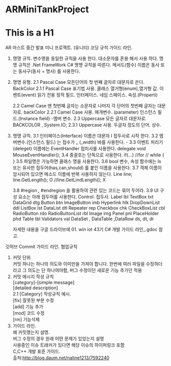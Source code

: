 ﻿# ARMiniTankProject

# This is a H1
AR 마스트 중간 발표 미니 프로젝트. (유니티)
코딩 규칙 가이드 라인.
1. 명명 규칙. 
	변수명을 동일한 규칙을 사용 한다.
	대소문자를 혼용 해서 사용 하다.
	명명 규칙은 .Net FrameWork C# 명명 규칙을 따른다.
	메서드(함수) 이름은 동사 또는 동사구(동사 + 명사) 를 사용한다.
	
2. 명명 유형.
	2.1 Pascal Case
		모든단어의 첫 번쨰 글자르 대문자로 쓴다.
		<ex> BackColor
		2.1.1 Pascal Case 표기법 사용.
			클래스
			열거형(enum),열거형 값.
			이벤트(event)
			읽기 전용 정적 필드.
			인터페이스.
			네임 스페이스.
			속성.(Properti)
		
	2.2 Camel Case
		맨 첫번째 글자는 소문자로 나머지 각 단어의 첫번째 글자는 대문자로.
		<ex> backColor
		2.2.1 Camel Case 사용.
			매개변수. (parameter)
			인스턴스 필드.(Instance field) -멤버 변수.
	2.3 Uppercase
		모든 글자르 대문자로.
		<ex> BACKCOLOR , System.IO;
		2.3.1 Uppercase 사용.
			두글자 정도의 단어.
			상수.
			
3. 명명 규칙.
	3.1 인터페이스(Interface) 이름은 대문자 I 접두사로 시작 한다.
	3.2 멤버변수.(인스턴스 필드) 는 접수가 _ (_width) 바를 사용한다. - 
	3.3 이벤트 처리기(deleget) 이름에는 EventHandler 접미사를 사용한다.
		<ex> delegate void MouseEventHandler();
	3.4 중괄호는 단독으로 사용한다.
		if(...) //for // while
		{
		}
	3.5 파일명은 가능하면 클래스 명을 사용한다.
	3.6 bool 변수, 속성 함수에는 Is 또는 유사한 접두어(has,can,should) 를 붙인 이름을 사용한다.
	3.7 객체 이름이 암시되어 있으면 메소드 이름에 반복 사용하지 않는다.
		Line line; line.GetLength(); O //line.GetLindLength(); X
		
	3.8 #region , #endregion 을 활용하여 관련 있는 코드는 묶어 두어라.
	3.9 UI 구성 요소는 아래 접두어를 사용한다.	
		Control.		접두사.
		Label			lbl
		TextBox			txt
		DataGrid		dtg
		Button			btn
		ImageButton		imb
		Hyperlink		hlk	
		DropDownList	ddl
		ListBox			lst
		DataList		dtl	
		Repeater		rep
		Checkbox		chk
		CheckBoxList	cbl
		RadioButton		rdo
		RadioButtonList	rbl
		Image			img
		Panel			pnl
		PlaceHolder		phd
		Table			tbl
		Validators		val
		DataSet , DataTable ,DataRow	ds, dt, dr
		
	자세한 내용을 구글 드라이브에 01. win iot 43기 C# 개발 가이드 라인_.gdoc 참고.
	

깃허브 Commit 가이드 라인.
협업규칙		
1. 커밋 단위		
	커밋 하나는 하나의 의도와 이미만을 가져야 합니다. 
	한번에 여러 파일을 수정하더라고 그 의도는 단 하나여야함, 
	버그 수정이던 새로운 기능 추가던 적용		
2. 커밋 메시지 작성 규칙		
	[category]-[simple message]		
	[detailed description]		
	2.1 [Category] 작성규칙 예시.		
		[fix] 잘못된 부분 수정		
		[add] 기능 추가		
		[mod] 코드 수정		
		[rm] 기능삭제		
1. 가이드 라인.		
	왜 커밋했는지 설명.		
	버그 수정의 경우 원래 어떤 문제가 있었는지 설명		
	사용중인 이슈 트래커가 있다면 해당 이슈의 하이퍼링크 포함			
C,C++ 개발 표준 가이드.		
출처:http://blog.daum.net/naline1213/7592240


	
	
		


			
	